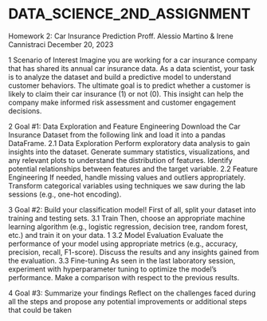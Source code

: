 # DATA_SCIENCE_2ND_ASSIGNMENT

Homework 2: Car Insurance Prediction
Proff. Alessio Martino & Irene Cannistraci
December 20, 2023


1 Scenario of Interest
Imagine you are working for a car insurance company that has shared its annual car insurance data.
As a data scientist, your task is to analyze the dataset and build a predictive model to understand
customer behaviors. The ultimate goal is to predict whether a customer is likely to claim their car
insurance (1) or not (0). This insight can help the company make informed risk assessment and
customer engagement decisions.

2 Goal #1: Data Exploration and Feature Engineering
Download the Car Insurance Dataset from the following link and load it into a pandas DataFrame.
2.1 Data Exploration
Perform exploratory data analysis to gain insights into the dataset. Generate summary statistics,
visualizations, and any relevant plots to understand the distribution of features. Identify potential
relationships between features and the target variable.
2.2 Feature Engineering
If needed, handle missing values and outliers appropriately. Transform categorical variables using
techniques we saw during the lab sessions (e.g., one-hot encoding).

3 Goal #2: Build your classification model!
First of all, split your dataset into training and testing sets.
3.1 Train
Then, choose an appropriate machine learning algorithm (e.g., logistic regression, decision tree, random
forest, etc.) and train it on your data.
1
3.2 Model Evaluation
Evaluate the performance of your model using appropriate metrics (e.g., accuracy, precision, recall,
F1-score). Discuss the results and any insights gained from the evaluation.
3.3 Fine-tuning
As seen in the last laboratory session, experiment with hyperparameter tuning to optimize the model’s
performance. Make a comparison with respect to the previous results.

4 Goal #3: Summarize your findings
Reflect on the challenges faced during all the steps and propose any potential improvements or additional steps that could be taken
